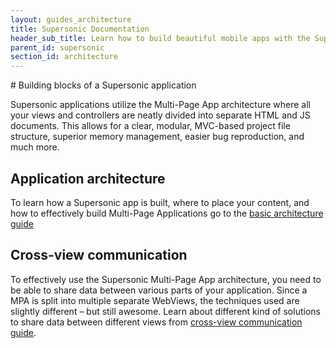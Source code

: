 ```yaml
---
layout: guides_architecture
title: Supersonic Documentation
header_sub_title: Learn how to build beautiful mobile apps with the Supersonic UI framework.
parent_id: supersonic
section_id: architecture
---
```


<section class="docs-section" id="overview">
# Building blocks of a Supersonic application

Supersonic applications utilize the Multi-Page App architecture where all your views and controllers are neatly divided into separate HTML and JS documents. This allows for a clear, modular, MVC-based project file structure, superior memory management, easier bug reproduction, and much more.

## Application architecture

To learn how a Supersonic app is built, where to place your content, and how to effectively build Multi-Page Applications go to
the [basic architecture guide][architecture]

## Cross-view communication

To effectively use the Supersonic Multi-Page App architecture, you need to be able to share data between various parts of your application. Since a MPA is split into multiple separate WebViews, the techniques used are slightly different – but still awesome.
 Learn about different kind of solutions to share data between different views from [cross-view communication guide][communication].

</section>

[architecture]: /supersonic/guides/architecture/architecture

[communication]: /supersonic/guides/architecture/communication